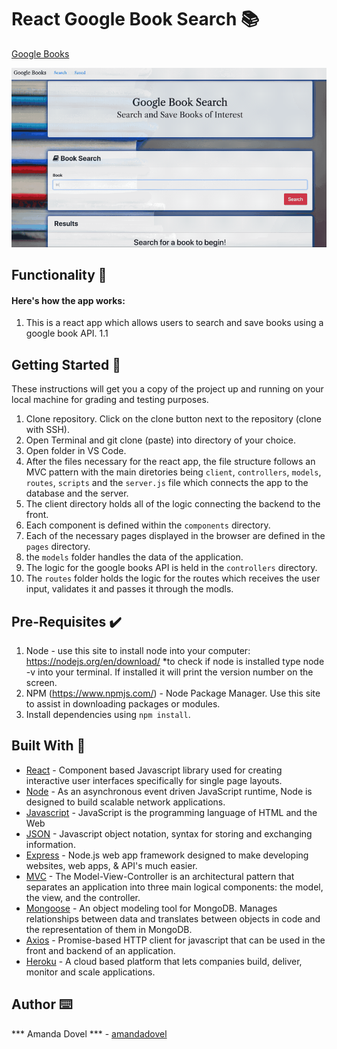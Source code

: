 # React Google Book Search 📚

<a href="https://googlebooks-dovel.herokuapp.com/">Google Books</a>

<img src="client/src/images/googlegif.gif" alt="google-gif">

## Functionality 💪
#### Here's how the app works: 
1. This is a react app which allows users to search and save books using a google book API.
    1.1 
## Getting Started 🏁

These instructions will get you a copy of the project up and running on your local machine for grading and testing purposes. 

1. Clone repository. Click on the clone button next to the repository (clone with SSH).
2. Open Terminal and git clone (paste) into directory of your choice. 
3. Open folder in VS Code. 
4. After the files necessary for the react app, the file structure follows an MVC pattern with the main diretories       being `client`, `controllers`, `models`, `routes`, `scripts` and the `server.js` file which connects the app to       the database and the server. 
5. The client directory holds all of the logic connecting the backend to the front.
6. Each component is defined within the `components` directory. 
7. Each of the necessary pages displayed in the browser are defined in the `pages` directory.
8. the `models` folder handles the data of the application. 
9. The logic for the google books API is held in the `controllers` directory.
10. The `routes` folder holds the logic for the routes which receives the user input, validates it and passes it through the modls.


## Pre-Requisites ✔️

1. Node - use this site to install node into your computer: https://nodejs.org/en/download/
    *to check if node is installed type node -v into your terminal. If installed it will print the version number on the screen.
2. NPM (https://www.npmjs.com/) - Node Package Manager. Use this site to assist in downloading packages or modules. 
3. Install dependencies using `npm install`.

## Built With 🔧

* [React](https://reactjs.org/) - Component based Javascript library used for creating interactive user interfaces      specifically for single page layouts. 
* [Node](https://nodejs.org/en/download/) - As an asynchronous event driven JavaScript runtime, Node is designed to     build scalable network applications. 
* [Javascript](https://www.javascript.com/) - JavaScript is the programming language of HTML and the Web
* [JSON](https://www.json.org/) - Javascript object notation, syntax for storing and exchanging information. 
* [Express](https://www.npmjs.com/package/express) - Node.js web app framework designed to make developing websites,    web apps, & API's       much easier.
* [MVC](https://www.geeksforgeeks.org/mvc-design-pattern/) - The Model-View-Controller is an architectural pattern      that separates an       application into three main logical components: the model, the view, and the controller.
* [Mongoose](https://mongoosejs.com/docs/) - An object modeling tool for MongoDB. Manages relationships between data    and translates          between objects in code and the representation of them in MongoDB. 
* [Axios](https://www.npmjs.com/package/axios) - Promise-based HTTP client for javascript that can be used in the front and backend of an       application. 
* [Heroku](https://www.heroku.com/) - A cloud based platform that lets companies build, deliver, monitor and scale      applications.
 

## Author ⌨️

*** Amanda Dovel *** - [amandadovel](https://github.com/amandadovel)

